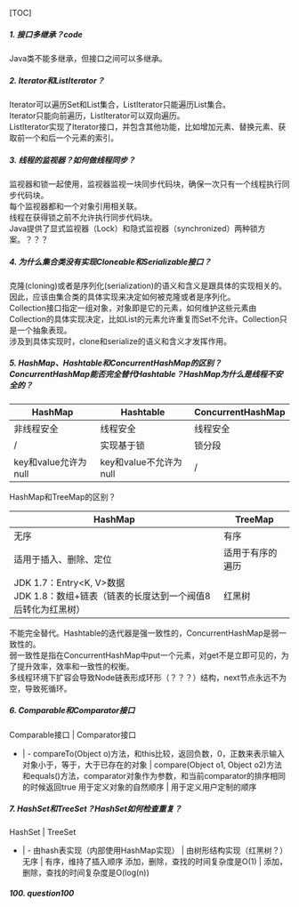 
[TOC]

##### 1. 接口多继承？code
Java类不能多继承，但接口之间可以多继承。

##### 2. Iterator和ListIterator？
Iterator可以遍历Set和List集合，ListIterator只能遍历List集合。<br>
Iterator只能向前遍历，ListIterator可以双向遍历。<br>
ListIterator实现了Iterator接口，并包含其他功能，比如增加元素、替换元素、获取前一个和后一个元素的索引。<br>

##### 3. 线程的监视器？如何做线程同步？
监视器和锁一起使用，监视器监视一块同步代码块，确保一次只有一个线程执行同步代码块。<br>
每个监视器都和一个对象引用相关联。<br>
线程在获得锁之前不允许执行同步代码块。<br>
Java提供了显式监视器（Lock）和隐式监视器（synchronized）两种锁方案。？？？<br>

##### 4. 为什么集合类没有实现Cloneable和Serializable接口？
克隆(cloning)或者是序列化(serialization)的语义和含义是跟具体的实现相关的。因此，应该由集合类的具体实现来决定如何被克隆或者是序列化。<br>
Collection接口指定一组对象，对象即是它的元素，如何维护这些元素由Collection的具体实现决定，比如List的元素允许重复而Set不允许。Collection只是一个抽象表现。<br>
涉及到具体实现时，clone和serialize的语义和含义才发挥作用。<br>

##### 5. HashMap、Hashtable和ConcurrentHashMap的区别？ConcurrentHashMap能否完全替代Hashtable？HashMap为什么是线程不安全的？
| HashMap |	Hashtable |	ConcurrentHashMap |
| - | - | - |
| 非线程安全 |	线程安全 | 线程安全 |
| / | 实现基于锁 |	锁分段 |
| key和value允许为null | key和value不允许为null | / |

HashMap和TreeMap的区别？

HashMap |	TreeMap
-|-
无序 | 有序
适用于插入、删除、定位 |	适用于有序的遍历
JDK 1.7：Entry<K, V>数据<br>JDK 1.8：数组+链表（链表的长度达到一个阀值8后转化为红黑树） |	红黑树

不能完全替代。Hashtable的迭代器是强一致性的，ConcurrentHashMap是弱一致性的。<br>
弱一致性是指在ConcurrentHashMap中put一个元素，对get不是立即可见的，为了提升效率，效率和一致性的权衡。<br>
多线程环境下扩容会导致Node链表形成环形（？？？）结构，next节点永远不为空，导致死循环。

##### 6. Comparable和Comparator接口
Comparable接口 | Comparator接口
- | -
compareTo(Object o)方法，和this比较，返回负数，0，正数来表示输入对象小于，等于，大于已存在的对象 | compare(Object o1, Object o2)方法和equals()方法，comparator对象作为参数，和当前comparator的排序相同的时候返回true
用于定义对象的自然顺序 | 用于定义用户定制的顺序

##### 7. HashSet和TreeSet？HashSet如何检查重复？
HashSet | TreeSet
- | -
由hash表实现（内部使用HashMap实现） | 由树形结构实现（红黑树？）
无序 | 有序，维持了插入顺序
添加，删除，查找的时间复杂度是O(1) | 添加，删除，查找的时间复杂度是O(log(n))















##### 100. question100
